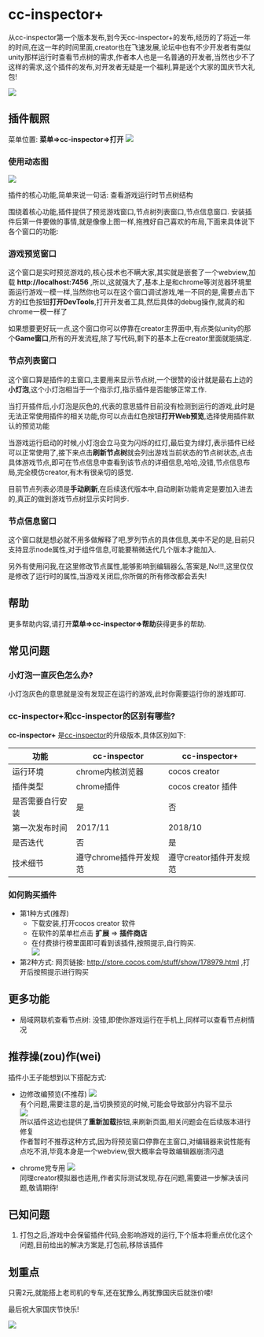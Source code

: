 # cc-inspector+
从cc-inspector第一个版本发布,到今天cc-inspector+的发布,经历的了将近一年的时间,在这一年的时间里面,creator也在飞速发展,论坛中也有不少开发者有类似unity那样运行时查看节点树的需求,作者本人也是一名普通的开发者,当然也少不了这样的需求,这个插件的发布,对开发者无疑是一个福利,算是送个大家的国庆节大礼包!

![](../../assets/cc-inspector2/timg.gif)

## 插件靓照
菜单位置: **菜单=>cc-inspector=>打开**
![](../../assets/cc-inspector2/scene1.png)

### 使用动态图

![](../../assets/use.gif)


插件的核心功能,简单来说一句话: 查看游戏运行时节点树结构

围绕着核心功能,插件提供了预览游戏窗口,节点树列表窗口,节点信息窗口.
安装插件后第一件要做的事情,就是像像上图一样,拖拽好自己喜欢的布局,下面来具体说下各个窗口的功能:

### 游戏预览窗口
这个窗口是实时预览游戏的,核心技术也不瞒大家,其实就是嵌套了一个webview,加载 **http://localhost:7456** ,所以,这就强大了,基本上是和chrome等浏览器环境里面运行游戏一模一样,当然你也可以在这个窗口调试游戏,唯一不同的是,需要点击下方的红色按钮**打开DevTools**,打开开发者工具,然后具体的debug操作,就真的和chrome一模一样了

如果想要更好玩一点,这个窗口你可以停靠在creator主界面中,有点类似unity的那个**Game窗口**,所有的开发流程,除了写代码,剩下的基本上在creator里面就能搞定.

### 节点列表窗口
这个窗口算是插件的主窗口,主要用来显示节点树,一个很赞的设计就是最右上边的**小灯泡**,这个小灯泡相当于一个指示灯,指示插件是否能够正常工作.

当打开插件后,小灯泡是灰色的,代表的意思插件目前没有检测到运行的游戏,此时是无法正常使用插件的相关功能,你可以点击红色按钮**打开Web预览**,选择使用插件默认的预览功能

当游戏运行启动的时候,小灯泡会立马变为闪烁的红灯,最后变为绿灯,表示插件已经可以正常使用了,接下来点击**刷新节点树**就会列出游戏当前状态的节点树状态,点击具体游戏节点,即可在节点信息中查看到该节点的详细信息,哈哈,没错,节点信息布局,完全模仿creator,有木有很亲切的感觉.

目前节点列表必须是**手动刷新**,在后续迭代版本中,自动刷新功能肯定是要加入进去的,真正的做到游戏节点树显示实时同步.

### 节点信息窗口

这个窗口就是想必就不用多做解释了吧,罗列节点的具体信息,美中不足的是,目前只支持显示node属性,对于组件信息,可能要稍微迭代几个版本才能加入.

另外有使用问我,在这里修改节点属性,能够影响到编辑器么,答案是,No!!!,这里仅仅是修改了运行时的属性,当游戏关闭后,你所做的所有修改都会丢失!

## 帮助
更多帮助内容,请打开**菜单=>cc-inspector=>帮助**获得更多的帮助.

## 常见问题

### 小灯泡一直灰色怎么办?   
小灯泡灰色的意思就是没有发现正在运行的游戏,此时你需要运行你的游戏即可.

### cc-inspector+和cc-inspector的区别有哪些?
**cc-inspector+** 是[cc-inspector](https://github.com/tidys/CocosCreatorPlugins/tree/master/CocosCreatorInspector)的升级版本,具体区别如下:

| 功能            |        cc-inspector  |   cc-inspector+       |
| --------        |     --------         | --------             |
| 运行环境         | chrome内核浏览器      |     cocos creator     |
| 插件类型         | chrome插件           |     cocos creator 插件 |
| 是否需要自行安装  | 是                   |     否                 |
| 第一次发布时间 | 2017/11   |     2018/10    |
| 是否迭代       | 否    |     是    |
| 技术细节      | 遵守chrome插件开发规范 |遵守creator插件开发规范|

### 如何购买插件
- 第1种方式(推荐)
    - 下载安装,打开cocos creator 软件
    - 在软件的菜单栏点击 **扩展** => **插件商店**
    - 在付费排行榜里面即可看到该插件,按照提示,自行购买.      
    ![](../../assets/cc-inspector2/0f4cc827.png)
- 第2种方式: 网页链接: http://store.cocos.com/stuff/show/178979.html ,打开后按照提示进行购买

## 更多功能
- 局域网联机查看节点树: 没错,即使你游戏运行在手机上,同样可以查看节点树情况

## 推荐操(zou)作(wei)

插件小王子能想到以下搭配方式:
- 边修改编预览(不推荐)
![](../../assets/cc-inspector2/2b42a3f2.png)       
有个问题,需要注意的是,当切换预览的时候,可能会导致部分内容不显示      
![](../../assets/cc-inspector2/bd67c8f1.png)   
所以插件这边也提供了**重新加载**按钮,来刷新页面,相关问题会在后续版本进行修复    
作者暂时不推荐这种方式,因为将预览窗口停靠在主窗口,对编辑器来说性能有点吃不消,毕竟本身是一个webview,很大概率会导致编辑器崩溃闪退    



- chrome党专用
![](../../assets/cc-inspector2/1e964faf.png)    
同理creator模拟器也适用,作者实际测试发现,存在问题,需要进一步解决该问题,敬请期待!
 
## 已知问题

1. 打包之后,游戏中会保留插件代码,会影响游戏的运行,下个版本将重点优化这个问题,目前给出的解决方案是,打包前,移除该插件

 
## 划重点

只需2元,就能搭上老司机的专车,还在犹豫么,再犹豫国庆后就涨价喽!

最后祝大家国庆节快乐!

![](../../assets/cc-inspector2/timg.jpg)







